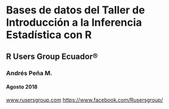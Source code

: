 # Bases de datos del Taller de Introducción a la Inferencia Estadística con R

## R Users Group Ecuador®

### Andrés Peña M.

#### Agosto 2018

www.rusersgroup.com
https://www.facebook.com/Rusersgroup/
